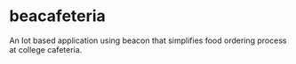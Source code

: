 # beacafeteria
An Iot based application using beacon that simplifies food ordering process at college cafeteria.
